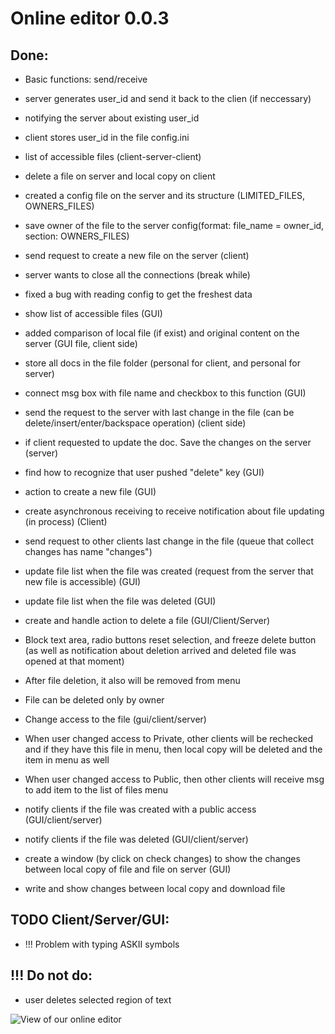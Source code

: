 # Online editor 0.0.3
## Done:
* Basic functions: send/receive
* server generates user_id and send it back to the clien (if neccessary)
* notifying the server about existing user_id
* client stores user_id in the file config.ini
* list of accessible files (client-server-client)
* delete a file on server and local copy on client
* created a config file on the server and its structure (LIMITED_FILES, OWNERS_FILES)
* save owner of the file to the server config(format: file_name = owner_id, section: OWNERS_FILES)
* send request to create a new file on the server (client)
* server wants to close all the connections (break while)
* fixed a bug with reading config to get the freshest data
* show list of accessible files (GUI)
* added comparison of local file (if exist) and original content on the server (GUI file, client side)
* store all docs in the file folder (personal for client, and personal for server)
* connect msg box with file name and checkbox to this function (GUI)
* send the request to the server with last change in the file (can be delete/insert/enter/backspace operation) (client side)
* if client requested to update the doc. Save the changes on the server (server)
* find how to recognize that user pushed "delete" key (GUI)
* action to create a new file (GUI)
* create asynchronous receiving to receive notification about file updating (in process) (Client)
* send request to other clients last change in the file (queue that collect changes has name "changes")


* update file list when the file was created (request from the server that new file is accessible) (GUI)
* update file list when the file was deleted (GUI)
* create and handle action to delete a file (GUI/Client/Server)
* Block text area, radio buttons reset selection, and freeze delete button (as well as notification about deletion arrived and deleted file was opened at that moment)
* After file deletion, it also will be removed from menu
* File can be deleted only by owner
* Change access to the file (gui/client/server)
* When user changed access to Private, other clients will be rechecked and if they have this file in menu, then local copy will be deleted and the item in menu as well
* When user changed access to Public, then other clients will receive msg to add item to the list of files menu
* notify clients if the file was created with a public access (GUI/client/server)
* notify clients if the file was deleted (GUI/client/server)
* create a window (by click on check changes) to show the changes between local copy of file and file on server (GUI)
* write and show changes between local copy and download file

## TODO Client/Server/GUI:
* !!! Problem with typing ASKII symbols


## !!! Do not do:
* user deletes selected region of text

![View of our online editor](http://clip2net.com/clip/m527982/789d3-clip-181kb.png)
